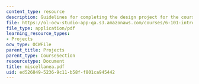 ```yaml
---
content_type: resource
description: Guidelines for completing the design project for the course.
file: https://ol-ocw-studio-app-qa.s3.amazonaws.com/courses/6-101-introductory-analog-electronics-laboratory-spring-2007/ed52684952369c11b58ff801ca945442_miscellanea.pdf
file_type: application/pdf
learning_resource_types:
- Projects
ocw_type: OCWFile
parent_title: Projects
parent_type: CourseSection
resourcetype: Document
title: miscellanea.pdf
uid: ed526849-5236-9c11-b58f-f801ca945442
---
```


